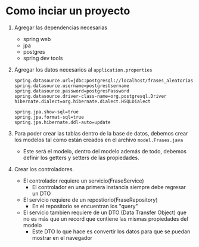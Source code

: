 # Como inciar un proyecto
1. Agregar las dependencias necesarias
   - spring web
   - jpa
   - postgres
   - spring dev tools

2. Agregar los datos necesarios al `application.properties`
   ```
   spring.datasource.url=jdbc:postgresql://localhost/frases_aleatorias
   spring.datasource.username=postgresUsername
   spring.datasource.password=postgresPassword
   spring.datasource.driver-class-name=org.postgresql.Driver
   hibernate.dialect=org.hibernate.dialect.HSQLDialect

   spring.jpa.show-sql=true
   spring.jpa.format-sql=true
   spring.jpa.hibernate.ddl-auto=update
   ```

3. Para poder crear las tablas dentro de la base de datos, debemos crear los modelos tal como están creados en el archivo `model.Frases.java`
   - Este será el modelo, dentro del modelo además de todo, debemos definir los getters y setters de las propiedades.

4. Crear los controladores.
   - El controlador requiere un servicio(FraseService)
     - El controlador en una primera instancia siempre debe regresar un DTO
   - El servicio requiere de un repostiorio(FraseRepository)
     - En el repositorio se encuentran los "query"
   - El servicio tambien requiere de un DTO (Data Transfer Object) que no es más que un record que contiene las mismas propiedades del modelo
     - Este DTO lo que hace es convertir los datos para que se puedan mostrar en el navegador
